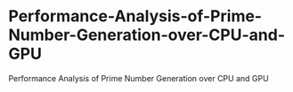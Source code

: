 # Performance-Analysis-of-Prime-Number-Generation-over-CPU-and-GPU
Performance Analysis of Prime Number Generation over CPU and GPU
